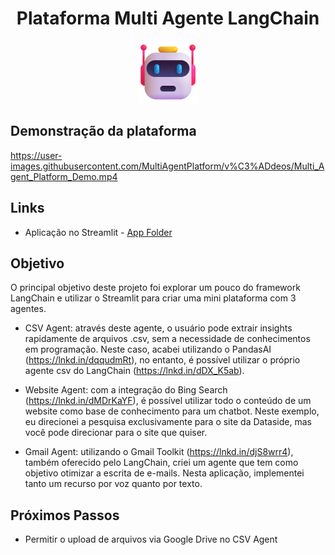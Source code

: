 <h1 align="center"> Plataforma Multi Agente LangChain</h1>
<p align="center"> <img width="100px" heigth="300px" src="MultiAgentPlatform/imagens/agent_logo.png">
</p>

## Demonstração da plataforma

https://user-images.githubusercontent.com/MultiAgentPlatform/v%C3%ADdeos/Multi_Agent_Platform_Demo.mp4



## Links

- Aplicação no Streamlit - [App Folder](https://github.com/lizmarques/Virtual_Assistant_Project/tree/master/VoiceBotProject)

## Objetivo

O principal objetivo deste projeto foi explorar um pouco do framework LangChain e utilizar o Streamlit para criar uma mini plataforma com 3 agentes.

- CSV Agent: através deste agente, o usuário pode extrair insights rapidamente de arquivos .csv, sem a necessidade de conhecimentos em programação. Neste caso, acabei utilizando o PandasAI (https://lnkd.in/dqqudmRt), no entanto, é possível utilizar o próprio agente csv do LangChain (https://lnkd.in/dDX_K5ab).

- Website Agent: com a integração do Bing Search (https://lnkd.in/dMDrKaYF), é possível utilizar todo o conteúdo de um website como base de conhecimento para um chatbot. Neste exemplo, eu direcionei a pesquisa exclusivamente para o site da Dataside, mas você pode direcionar para o site que quiser.

- Gmail Agent: utilizando o Gmail Toolkit (https://lnkd.in/djS8wrr4), também oferecido pelo LangChain, criei um agente que tem como objetivo otimizar a escrita de e-mails. Nesta aplicação, implementei tanto um recurso por voz quanto por texto.


 ## Próximos Passos
- Permitir o upload de arquivos via Google Drive no CSV Agent
